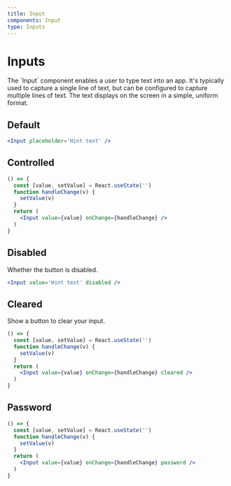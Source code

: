 ```yaml
---
title: Input
components: Input
type: Inputs
---
```


# Inputs

<p class="description">The `Input` component enables a user to type text into an app. It's typically used to capture a single line of text, but can be configured to capture multiple lines of text. The text displays on the screen in a simple, uniform format.</p>

## Default

```jsx
<Input placeholder='Hint text' />
```

## Controlled

```jsx
() => {
  const [value, setValue] = React.useState('')
  function handleChange(v) {
    setValue(v)
  }
  return (
    <Input value={value} onChange={handleChange} />
  )
}
```

## Disabled

Whether the button is disabled.

```jsx
<Input value='Hint text' disabled />
```

## Cleared

Show a button to clear your input.

```jsx
() => {
  const [value, setValue] = React.useState('')
  function handleChange(v) {
    setValue(v)
  }
  return (
    <Input value={value} onChange={handleChange} cleared />
  )
}
```

## Password

```jsx
() => {
  const [value, setValue] = React.useState('')
  function handleChange(v) {
    setValue(v)
  }
  return (
    <Input value={value} onChange={handleChange} password />
  )
}
```
